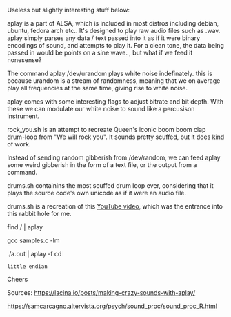 Useless but slightly interesting stuff below:

aplay is a part of ALSA, which is included in most distros including debian, ubuntu, fedora arch etc.. It's designed to play raw audio files such as .wav. aplay simply parses any data / text passed into it as if it were binary encodings of sound, and attempts to play it. For a clean tone, the data being passed in would be points on a sine wave. , but what if we feed it nonesense?

The command aplay /dev/urandom plays white noise indefinately. this is because urandom is a stream of randomness, meaning that we on average play all frequencies at the same time, giving rise to white noise.

aplay comes with some interesting flags to adjust bitrate and bit depth. With these we can modulate our white noise to sound like a percusison instrument.

rock_you.sh is an attempt to recreate Queen's iconic boom boom clap drum-loop from "We will rock you". It sounds pretty scuffed, but it does kind of work.

Instead of sending random gibberish from /dev/random, we can feed aplay some weird gibberish in the form of a text file, or the output from a command.

drums.sh containins the most scuffed drum loop ever, considering that it plays the source code's own unicode as if it were an audio file.

drums.sh is a recreation of this [YouTube video](https://www.youtube.com/watch?v=TwJdcgEClMU), which was the entrance into this rabbit hole for me.

find / | aplay

gcc samples.c -lm

./a.out | aplay -f cd

    little endian

Cheers


Sources:
https://lacina.io/posts/making-crazy-sounds-with-aplay/

https://samcarcagno.altervista.org/psych/sound_proc/sound_proc_R.html
